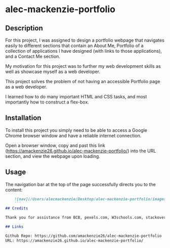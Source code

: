# alec-mackenzie-portfolio

## Description

For this project, I was assigned to design a portfolio webpage that navigates easily to different sections that contain an About Me, Portfolio of a collection of applications I have designed (with links to those applications), and a Contact Me section. 

My motivation for this project was to further my web development skills as well as showcase myself as a web developer. 

This project solves the problem of not having an accessible Portfolio page as a web developer.

I learned how to do many important HTML and CSS tasks, and most importantly how to construct a flex-box.

## Installation

To install this project you simply need to be able to access a Google Chrome browser window and have a reliable internet connection. 

Open a browser window, copy and past this link (https://amackenzie26.github.io/alec-mackenzie-portfolio/) into the URL section, and view the webpage upon loading. 

## Usage

The navigation bar at the top of the page successfully directs you to the content:

```md
    ![nav](/Users/alecmackenzie/Desktop/alec-mackenzie-portfolio/images/Screen Shot 2021-09-21 at 9.11.21 PM.png)
    ```
## Credits

Thank you for assistance from BCB, pexels.com, W3schools.com, stackoverflow.com

## Links

Github Repo: https://github.com/amackenzie26/alec-mackenzie-portfolio
URL: https://amackenzie26.github.io/alec-mackenzie-portfolio/
